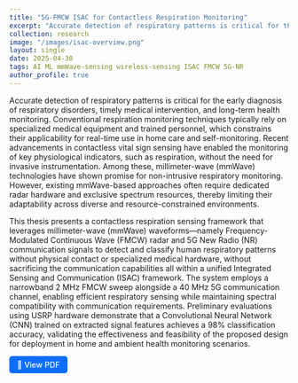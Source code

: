 ```yaml
---
title: "5G-FMCW ISAC for Contactless Respiration Monitoring"
excerpt: "Accurate detection of respiratory patterns is critical for the early diagnosis of respiratory disorders, timely medical intervention, and long-term health monitoring. Conventional respiration monitoring techniques typically rely on specialized medical equipment and trained personnel, which constrains their applicability for real-time use in home care and self-monitoring. Recent advancements in contactless vital sign sensing have enabled the monitoring of key physiological indicators, such as respiration, without the need for invasive instrumentation. Among these, millimeter-wave (mmWave) technologies have shown promise for non-intrusive respiratory monitoring. However, existing mmWave-based approaches often require dedicated radar hardware and exclusive spectrum resources, thereby limiting their adaptability across diverse and resource-constrained environments."
collection: research
image: "/images/isac-overview.png"
layout: single
date: 2025-04-30
tags: AI ML mmWave-sensing wireless-sensing ISAC FMCW 5G-NR
author_profile: true
---
```


Accurate detection of respiratory patterns is critical for the early diagnosis of respiratory disorders, timely medical intervention, and long-term health monitoring. Conventional respiration monitoring techniques typically rely on specialized medical equipment and trained personnel, which constrains their applicability for real-time use in home care and self-monitoring. Recent advancements in contactless vital sign sensing have enabled the monitoring of key physiological indicators, such as respiration, without the need for invasive instrumentation. Among these, millimeter-wave (mmWave) technologies have shown promise for non-intrusive respiratory monitoring. However, existing mmWave-based approaches often require dedicated radar hardware and exclusive spectrum resources, thereby limiting their adaptability across diverse and resource-constrained environments.

This thesis presents a contactless respiration sensing framework that leverages millimeter-wave (mmWave) waveforms—namely Frequency-Modulated Continuous Wave (FMCW) radar and 5G New Radio (NR) communication signals to detect and classify human respiratory patterns without physical contact or specialized medical hardware, without sacrificing the communication capabilities all within a unified Integrated Sensing and Communication (ISAC) framework. The system employs a narrowband 2 MHz FMCW sweep alongside a 40 MHz 5G communication channel, enabling efficient respiratory sensing while maintaining spectral compatibility with communication requirements. Preliminary evaluations using USRP hardware demonstrate that a Convolutional Neural Network (CNN) trained on extracted signal features achieves a 98% classification accuracy, validating the effectiveness and feasibility of the proposed design for deployment in home and ambient health monitoring scenarios.

<a href="https://www.proquest.com/docview/3207389092?sourcetype=Dissertations%20&%20Theses" target="_blank" style="display: inline-block; padding: 0.5em 1em; color: white; background-color: #0d6efd; border-radius: 5px; text-decoration: none; font-weight: 500;">
  📄 View PDF
</a>
